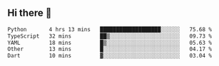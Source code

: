 ## Hi there 👋

<!--
**whirlun/whirlun** is a ✨ _special_ ✨ repository because its `README.md` (this file) appears on your GitHub profile.

Here are some ideas to get you started:

- 🔭 I’m currently working on ...
- 🌱 I’m currently learning ...
- 👯 I’m looking to collaborate on ...
- 🤔 I’m looking for help with ...
- 💬 Ask me about ...
- 📫 How to reach me: ...
- 😄 Pronouns: ...
- ⚡ Fun fact: ...
-->
<!--START_SECTION:waka-->

```txt
Python       4 hrs 13 mins   ███████████████████░░░░░░   75.68 %
TypeScript   32 mins         ██▒░░░░░░░░░░░░░░░░░░░░░░   09.73 %
YAML         18 mins         █▒░░░░░░░░░░░░░░░░░░░░░░░   05.63 %
Other        13 mins         █░░░░░░░░░░░░░░░░░░░░░░░░   04.17 %
Dart         10 mins         ▓░░░░░░░░░░░░░░░░░░░░░░░░   03.04 %
```

<!--END_SECTION:waka-->
